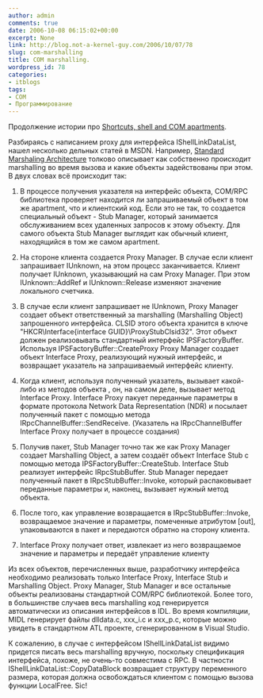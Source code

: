 ```yaml
---
author: admin
comments: true
date: 2006-10-08 06:15:02+00:00
excerpt: None
link: http://blog.not-a-kernel-guy.com/2006/10/07/78
slug: com-marshalling
title: COM marshalling.
wordpress_id: 78
categories:
- itblogs
tags:
- COM
- Программирование
---
```


Продолжение истории про [Shortcuts, shell and COM apartments](http://blog.not-a-kernel-guy.com/2006/10/04/76).

Разбираясь с написанием proxy для интерфейса IShellLinkDataList, нашел несколько дельных статей в MSDN. Например, [Standard Marshaling Architecture](http://msdn.microsoft.com/library/default.asp?url=/library/en-us/dnesscom/html/chapter5apartments.asp) толково описывает как собственно происходит marshalling во время вызова и какие объекты задействованы при этом. В двух словах всё происходит так:

  1. В процессе получения указателя на интерфейс объекта, COM/RPC библиотека проверяет находится ли запрашиваемый объект в том же apartment, что и клиентский код. Если это не так, то создается специальный объект - Stub Manager, который занимается обслуживанием всех удаленных запросов к этому объекту. Для самого объекта Stub Manager выглядит как обычный клиент, находящийся в том же самом apartment.

  2. На стороне клиента создается Proxy Manager. В случае если клиент запрашивает IUnknown, на этом процесс заканчивается. Клиент получает IUnknown, указывающий на сам Proxy Manager. При этом IUnknown::AddRef и IUnknown::Release изменяют значение локального счетчика.

  3. В случае если клиент запрашивает не IUnknown, Proxy Manager создает объект ответственный за marshalling (Marshalling Object) запрошенного интерфейса. CLSID этого объекта хранится в ключе "HKCR\Interface\{interface GUID}\ProxyStubClsid32". Этот объект должен реализовывать стандартный интерфейс IPSFactoryBuffer. Используя IPSFactoryBuffer::CreateProxy Proxy Manager создает объект Interface Proxy, реализующий нужный интерфейс, и возвращает указатель на запрашиваемый интерфейс клиенту.

  4. Когда клиент, используя полученный указатель, вызывает какой-либо из методов объекта , он, на самом деле, вызывает метод Interface Proxy. Interface Proxy пакует переданные параметры в формате протокола Network Data Representation (NDR) и посылает полученный пакет с помощью метода IRpcChannelBuffer::SendReceive. (Указатель на IRpcChannelBuffer Interface Proxy получает в процессе создания)

  5. Получив пакет, Stub Manager точно так же как Proxy Manager создает Marshalling Object, а затем создаёт объект Interface Stub с помощью метода IPSFactoryBuffer::CreateStub. Interface Stub реализует интерфейс IRpcStubBuffer. Stub Manager передает полученный пакет в IRpcStubBuffer::Invoke, который распаковывает переданные параметры и, наконец, вызывает нужный метод объекта.

  6. После того, как управление возвращается в IRpcStubBuffer::Invoke, возвращаемое значение и параметры, помеченные атрибутом [out], упаковываются в пакет и передаются обратно на сторону клиента.

  7. Interface Proxy получает ответ, извлекает из него возвращаемое значение и параметры и передаёт управление клиенту

Из всех объектов, перечисленных выше, разработчику интерфейса необходимо реализовать только Interface Proxy, Interface Stub и Marshalling Object. Proxy Manager, Stub Manager и все остальные объекты реализованы стандартной COM/RPC библиотекой. Более того, в большинстве случаев весь marshalling код генерируется автоматически из описания интерфейсов в IDL. Во время компиляции, MIDL генерирует файлы dlldata.c, xxx_i.c и xxx_p.c, которые можно увидеть в стандартном ATL проекте, сгенерированном в Visual Studio.

К сожалению, в случае с интерфейсом IShellLinkDataList видимо придется писать весь marshalling вручную, поскольку спецификация интерфейса, похоже, не очень-то совместима с RPC. В частности IShellLinkDataList::CopyDataBlock возвращает структуру переменного размера, которая должна освобождаться клиентом с помощью вызова функции LocalFree. Sic!

